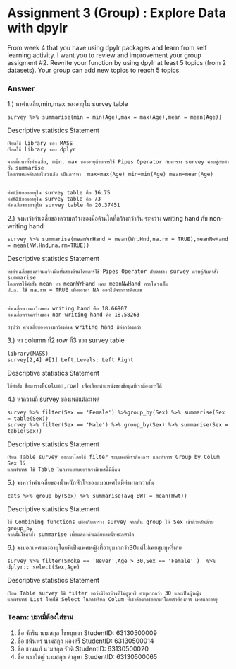 # Assignment 3 (Group) : Explore Data with dpylr
From week 4 that you have using dpylr packages and learn from self learning activity. I want you to review and improvement your group assigment #2. Rewrite your function by using dpylr at least 5 topics (from 2 datasets). Your group can add new topics to reach 5 topics.

### Answer

1.) หาค่าเฉลี่ย,min,max ของอายุใน survey table
```{R}
survey %>% summarise(min = min(Age),max = max(Age),mean = mean(Age))
```

Descriptive statistics Statement
```{R}
เรียกใช้ library ของ MASS
เรียกใช้ library ของ dplyr

จากนั้นหาทั้งค่าเฉลี่ย, min, max ของอายุด้วยการใช้ Pipes Operator กับตาราง survey ควบคู่กับคำสั่ง summarise
โดยกำหนดค่าภายในวงเล็บ เป็นการหา  max=max(Age) min=min(Age) mean=mean(Age)


ค่าminของอายุใน survey table คือ 16.75
ค่าmaxของอายุใน survey table คือ 73
ค่าเฉลี่ยของอายุใน survey table คือ 20.37451
```

2.) จงหาว่าค่าเฉลี่ยของความกว้างของมือด้านใดที่กว้างกว่ากัน ระหว่าง writing hand กับ non-writing hand
```{R}
survey %>% summarise(meanWrHand = mean(Wr.Hnd,na.rm = TRUE),meanNwHand = mean(NW.Hnd,na.rm=TRUE))
```

Descriptive statistics Statement
```{R}
หาค่าเฉลี่ยของความกว้างมือทั้งสองด้านโดยการใช้ Pipes Operator กับตาราง survey ควบคู่กับคำสั่ง summarise 
โดยการใช้คำสั่ง mean หา meanWrHand เเละ meanNwHand ภายในวงเล็บ 
ป.ล. ใช้ na.rm = TRUE เพื่อเอาค่า NA ออกไปจากการคิดเลข


ค่าเฉลี่ยความกว้างของ writing hand คือ 18.66907
ค่าเฉลี่ยความกว้างของ non-writing hand คือ 18.58263

สรุปว่า ค่าเฉลี่ยของความกว้างด้าน writing hand มีค่ากว้างกว่า
```

3.) หา column ที่2 row ที่3 ของ survey table
```{R}
library(MASS)
survey[2,4] #[1] Left,Levels: Left Right
```

Descriptive statistics Statement
```{R}
ใช้คำสั่ง ชื่อตาราง[column,row] เพื่อเลือกตำแหน่งของข้อมูลที่เราต้องการได้
```

4.) หาความถี่ survey ของเพศแต่ละเพศ
```{R}
survey %>% filter(Sex == 'Female') %>%group_by(Sex) %>% summarise(Sex = table(Sex))
survey %>% filter(Sex == 'Male') %>% group_by(Sex) %>% summarise(Sex = table(Sex))
```

Descriptive statistics Statement
```{R}
เรียก Table survey ออกมาโดยใช้ filter ระบุเพศที่เราต้องการ และทำการ Group by Colum Sex ไว้
และทำการ ใช้ Table ในการแยกแยะว่าเรามีเพศนี้มีกี่คน
```

5.) จงหาว่าค่าเฉลี่ยของน้ำหนักหัวใจของแมวเพศใดมีค่ามากกว่ากัน
```{R}
cats %>% group_by(Sex) %>% summarise(avg_BWT = mean(Hwt))
```
Descriptive statistics Statement
```{R}
ใช้ Combining functions เพื่อเก็บตาราง survey จากนั้น group ให้ Sex เข้าด้วยกันด้วย group_by 
จากนั้นใช้คำสั่ง summarise เพื่อแสดงค่าเฉลี่ยของน้ำหนักหัวใจ
```

6.) จงบอกเพศและอายุโดยที่เป็นเพศหญิงที่อายุมากกว่า30แต่ไม่เคยสูบบุหรี่เลย
```{R}
survey %>% filter(Smoke == 'Never',Age > 30,Sex == 'Female' )  %>% dplyr:: select(Sex,Age)
```
Descriptive statistics Statement
```{R}
เรียก Table survey ใช้ filter หาว่ามีใครบ้างที่ไม่สูบหรี่ อายุมากกว่า 30 และเป็นผู้หญิง
และทำการ List โดยใช้ Select ในการเรียก Colum ที่เราต้องการออกมาโดยเราต้องการ เพศและอายุ
```

### Team: บะหมี่ต้องใส่ชาม

1. ชื่อ จักริน นามสกุล ไชยบุบผา    StudentID: 63130500009
2. ชื่อ ชนันพร นามสกุล ผ่องศรี    StudentID: 63130500014 
3. ชื่อ ชานนท์ นามสกุล รักดี    StudentID: 63130500020
4. ชื่อ นราวิชญ์ นามสกุล คำภูษา    StudentID: 63130500065
